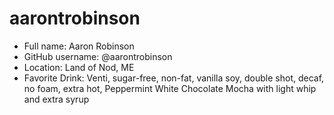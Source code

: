 # aarontrobinson

* Full name: Aaron Robinson
* GitHub username: @aarontrobinson
* Location: Land of Nod, ME
* Favorite Drink: Venti, sugar-free, non-fat, vanilla soy, double shot, decaf, no foam, extra hot, Peppermint White Chocolate Mocha with light whip and extra syrup
